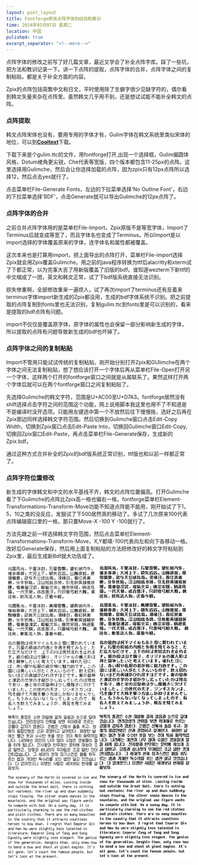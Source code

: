 ```yaml
---
layout: post_layout
title: Fontforge修改点阵字体的经验和教训
time: 2024年05月07日 星期二
location: 中国
pulished: true
excerpt_separator: "<!--more-->"
---
```

点阵字体的修改之前写了好几篇文章，最近又学会了补全点阵字库。踩了一些坑，把方法和教训记录一下。讲一下点阵的提取，点阵字体的合并，点阵字体之间的复制粘贴，都是关于补全方面的内容。
<!--more-->

Zpix的点阵包括简繁中文和日文，平时使用除了生僻字很少见缺字符的，偶尔看到韩文矢量夹杂在点阵里。虽然韩文几乎用不到，还是想试试能不能补全韩文的点阵。

### **点阵提取** ###
韩文点阵宋体也没有，要用专用的字体才有，Gulim字体在韩文系统里类似宋体的地位，可以到[**Cooltext**](https://cooltext.com/Download-Font-%EA%B5%B4%EB%A6%BC+Gulim)下载。

下载下来是个gulim.ttc的文件，用fontforge打开,出现一个选择框，Gulim偏圆体风格，Dotum棱角更尖锐，Che代表等宽版，四个版本都包含11-25px的点阵。这里选择用Gulimche，然后会让你选择加载的点阵，因为zpix只有12px点阵所以选择12，然后点击yes就行了。

点击菜单栏File-Generate Fonts，左边的下拉菜单选择'No Outline Font'，右边的下拉菜单选择'BDF'，点击Generate就可以导出Gulimche的12px点阵了。

### **点阵字体的合并**  ###
之前合并点阵字体用的是菜单栏File-Import，Zpix原版不是等宽字体，Import了Terminus后就变成等宽了，而且字体名也变成了Terminus。所以Import是以import选择的字体覆盖原来的字体，连字体名和属性都被覆盖。

这次本来也是打算用import，把上面导出的点阵打开，菜单栏File-import选择Zpix就会用Zpix覆盖Gulimche。用之前的java程序转换为ttf后alacritty和xterm试了下都正常，以为完事大吉了用新版覆盖了旧版的bdf。谁知道wezterm下新ttf的中文缩成了一团，英文和韩文正常，试了下bdf版系统直接无法识别。

损失惨重啊，全部修改重来一遍烦人，试了再次import了terminus还有反着来terminus字体import新生成的Zpix都没用，生成的bdf字体系统不识别。把之前提取的点阵复制到fonts里也无法识别，复制gulim.ttc到fonts里是可以识别的，看来是提取的bdf点阵有问题。

import不仅仅是覆盖原字体，原字体的属性也会保留一部分影响新生成的字体，所以提取的点阵有问题导致新生成的bdf也坏掉了。

### **点阵字体之间的复制粘贴**  ###
Import不管用只能试试传统的复制粘贴，刚开始分别打开Zpix和GUlimche在两个字体之间无法复制粘贴，想了想应该打开一个字体后再从菜单栏File-Open打开另一个字体，这样两个打开的fontforge窗口之间就是从属联系了。果然这样打开两个字体后就可以在两个fontforge窗口之间复制粘贴了。

先选择Gulimche的韩文字符，范围是U+AC00至U+D7A3。fontforge居然没有shift选择点击字符之间的范围这个功能，网上说用脚本我这里也用不了不知道是不是编译时没开选项。只能用左键选中第一个不放然后往下慢慢拖，选好之后再在Zpix那边同样选择韩文字符范围。然后切换到Gulimche窗口点击Edit-Copy Width，切换到Zpix窗口点击Edit-Paste Into，切换回Gulimche窗口Edit-Copy,切换回Zpix窗口Edit-Paste，再点击菜单栏File-Generate保存，生成新的Zpix.bdf。

通过这种方式合并补全的Zpix的bdf版系统正常识别，ttf版也和以前一样都正常了。

### **点阵字符位置修改**  ###
新生成的字体韩文和中文的水平基线不齐，韩文的点阵位置偏高。打开Gulimche看了下Gulimche的点阵比Zpix高一格也偏右一格，fontforge菜单栏Element-Transformations-Transform-Move功能不知道点阵能不能用，刚开始试了下1，5，10之类的没反应，发狠试了下500居然真的移动了。多试了几次原来100代表点阵编辑窗口里的一格，那只要Move-X -100 Y -100就行了。

方法先跟之前一样选择韩文字符范围，然后点击菜单栏Element-Transformations-Transform-Move，X,Y都填-100代表向左和向下各移动一格。改好后Generate保存，然后用上面复制粘贴的方法把修改好的韩文字符粘贴到Zpix里，最后生成新Bdf就大功告成了。

<img src="/assets/img/Zpixunicode.png" width="577px" />

